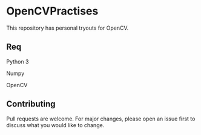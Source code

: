# OpenCVPractises

This repository has personal tryouts for OpenCV.

## Req

Python 3

Numpy

OpenCV

## Contributing
Pull requests are welcome. For major changes, please open an issue first to discuss what you would like to change.
